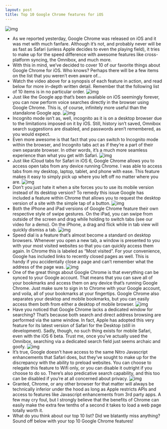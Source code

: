 ```yaml
---
layout: post
title: Top 10 Google Chrome features for iOS
---
```

![img](http://media.idownloadblog.com/wp-content/uploads/2012/06/Google-Chrome-top-10-ios.jpg)
* As we reported yesterday, Google Chrome was released on iOS and it was met with much fanfare. Although it’s not, and probably never will be as fast as Safari (unless Apple decides to even the playing field), it tries to make up for the speed difference with awesome features like cross-platform syncing, the Omnibox, and much more.
* With this in mind, we’ve decided to cover 10 of our favorite things about Google Chrome for iOS. Who knows? Perhaps there will be a few items on the list that you weren’t even aware of…
* Watch the video above for a synopsis of each feature in action, and read below for more in-depth written detail. Remember that the following list of 10 items is in no particular order.
![img](http://media.idownloadblog.com/wp-content/uploads/2012/06/Voice-Search-Chrome-iOS.jpg)
* Just like the Google app that’s been available on iOS seemingly forever, you can now perform voice searches directly in the browser using Google Chrome. This is, of course, infinitely more useful than the standalone Google app.
![img](http://media.idownloadblog.com/wp-content/uploads/2012/06/Incognito-Chrome-iOS.jpg)
* Incognito mode isn’t as, well, incognito as it is on a desktop browser due to the limitations imposed on it by iOS. Still, history isn’t saved, Omnibox search suggestions are disabled, and passwords aren’t remembered, as you would expect.
* Even more awesome is that fact that you can switch to Incognito mode within the browser, and Incognito tabs act as if they’re a part of their own separate browser. In other words, it’s a much more seamless experience than what you get with Safari.
![img](http://media.idownloadblog.com/wp-content/uploads/2012/06/Tab-Syncing-Chrome-iOS.jpg)
* Just like iCloud tabs for Safari in iOS 6, Google Chrome allows you to access open tabs from any device running Chrome. I was able to access tabs from my desktop, laptop, tablet, and phone with ease. This feature makes it easy to simply pick up where you left off no matter where you are.
![img](http://media.idownloadblog.com/wp-content/uploads/2012/06/Desktop-Version-Chrom-iOS.jpg)
* Don’t you just hate it when a site forces you to use its mobile version instead of its desktop version? To remedy this issue Google has included a feature within Chrome that allows you to request the desktop version of a site with the simple tap of a button.
![img](http://media.idownloadblog.com/wp-content/uploads/2012/06/Swipe-Gestures-Chrome-iOS.jpg)
* Both the iPhone and iPad versions of Google Chrome feature their own respective style of swipe gestures. On the iPad, you can swipe from outside of the screen and drag while holding to switch tabs (see our video for a demo). On the iPhone, a drag and flick while in tab view will quickly dismiss a tab.
![img](http://media.idownloadblog.com/wp-content/uploads/2012/06/Most-Visited-Chrome-iOS.jpg)
* Speed dial is a feature that’s almost become a standard on desktop browsers. Whenever you open a new tab, a window is presented to you with your most visited websites so that you can quickly access them again. In Chrome this is labeled as “Most visited”. For your convenience, Google has included links to recently closed pages as well. This is handy if you accidentally close a page and can’t remember what the address of the page was.
![img](http://media.idownloadblog.com/wp-content/uploads/2012/06/Bookmarks-Chrome-iOS.jpg)
* One of the great things about Google Chrome is that everything can be synced to your Google account. That means that you can save all of your bookmarks and access them on any device that’s running Google Chrome. Just make sure to sign in to Chrome with your Google account, and voila, all of your bookmarks at your fingertips. Google Chrome also separates your desktop and mobile bookmarks, but you can easily access them both from either a desktop of mobile browser.
![img](http://media.idownloadblog.com/wp-content/uploads/2012/06/Omnibox-Chrome-iOS.jpg)
* Have you noticed that Google Chrome lacks a dedicated window for searching? That’s because both search and direct address browsing are performed via the same window. In fact, Apple has adopted this very feature for its latest version of Safari for the Desktop (still in development). Sadly, though, no such thing exists for mobile Safari, even with the iOS 6 beta. Trust me, once you’ve actually used the Omnibox, searching via a dedicated search field just seems archaic and goofy.
![img](http://media.idownloadblog.com/wp-content/uploads/2012/06/Preload-Chrome-iOS.jpg)
* It’s true, Google doesn’t have access to the same Nitro Javascript enhancements that Safari does, but they’ve sought to make up for the discrepancy with the ability to preload websites. You can choose to relegate this feature to Wifi only, or you can disable it outright if you choose to do so. There’s also predicative search capability, and this too can be disabled if you’re at all concerned about privacy.
![img](http://media.idownloadblog.com/wp-content/uploads/2012/06/Speed-Chrome-iOS.jpg)
* Granted, Chrome, or any other browser for that matter will always be technically inferior under the hood as long as Apple restricts APIs and access to features like Javascript enhancements from 3rd party apps. A few may cry foul, but I strongly believe that the benefits of Chrome can easily make the extra few tenths of a second it takes to load a web page totally worth it.
* What do you think about our top 10 list? Did we blatantly miss anything? Sound off below with your top 10 Google Chrome features!

